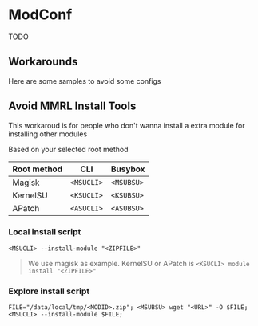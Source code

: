 # ModConf

TODO

## Workarounds

Here are some samples to avoid some configs

## Avoid MMRL Install Tools

This workaroud is for people who don't wanna install a extra module for installing other modules

Based on your selected root method

| Root method | CLI        | Busybox    |
| ----------- | ---------- | ---------- |
| Magisk      | `<MSUCLI>` | `<MSUBSU>` |
| KernelSU    | `<KSUCLI>` | `<KSUBSU>` |
| APatch      | `<ASUCLI>` | `<ASUBSU>` |

### Local install script

```shell
<MSUCLI> --install-module "<ZIPFILE>"
```

> We use magisk as example. KernelSU or APatch is `<KSUCLI> module install "<ZIPFILE>"`

### Explore install script

```shell
FILE="/data/local/tmp/<MODID>.zip"; <MSUBSU> wget "<URL>" -O $FILE; <MSUCLI> --install-module $FILE;
```
